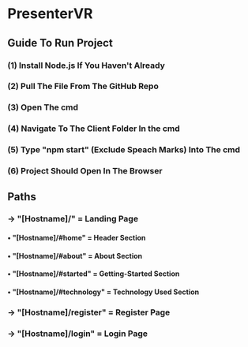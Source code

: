 # PresenterVR

## Guide To Run Project

### (1) Install Node.js If You Haven't Already

### (2) Pull The File From The GitHub Repo

### (3) Open The cmd

### (4) Navigate To The Client Folder In the cmd

### (5) Type "npm start" (Exclude Speach Marks) Into The cmd

### (6) Project Should Open In The Browser

## Paths

### → "[Hostname]/" = Landing Page

#### • "[Hostname]/#home" = Header Section

#### • "[Hostname]/#about" = About Section

#### • "[Hostname]/#started" = Getting-Started Section

#### • "[Hostname]/#technology" = Technology Used Section

### → "[Hostname]/register" = Register Page

### → "[Hostname]/login" = Login Page
